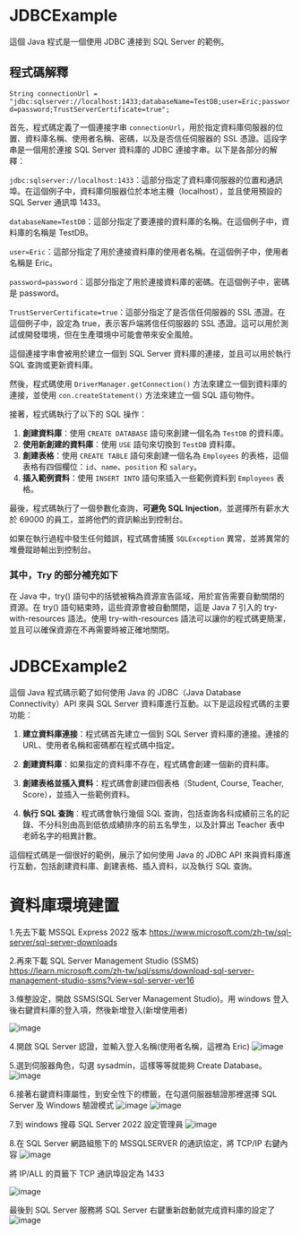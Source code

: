 # JDBCExample

這個 Java 程式是一個使用 JDBC 連接到 SQL Server 的範例。

## 程式碼解釋

`String connectionUrl = "jdbc:sqlserver://localhost:1433;databaseName=TestDB;user=Eric;password=password;TrustServerCertificate=true";`

首先，程式碼定義了一個連接字串 `connectionUrl`，用於指定資料庫伺服器的位置、資料庫名稱、使用者名稱、密碼，以及是否信任伺服器的 SSL 憑證。這段字串是一個用於連接 SQL Server 資料庫的 JDBC 連接字串。以下是各部分的解釋：

`jdbc:sqlserver://localhost:1433`：這部分指定了資料庫伺服器的位置和通訊埠。在這個例子中，資料庫伺服器位於本地主機（localhost），並且使用預設的 SQL Server 通訊埠 1433。

`databaseName=TestDB`：這部分指定了要連接的資料庫的名稱。在這個例子中，資料庫的名稱是 TestDB。

`user=Eric`：這部分指定了用於連接資料庫的使用者名稱。在這個例子中，使用者名稱是 Eric。

`password=password`：這部分指定了用於連接資料庫的密碼。在這個例子中，密碼是 password。

`TrustServerCertificate=true`：這部分指定了是否信任伺服器的 SSL 憑證。在這個例子中，設定為 true，表示客戶端將信任伺服器的 SSL 憑證。這可以用於測試或開發環境，但在生產環境中可能會帶來安全風險。

這個連接字串會被用於建立一個到 SQL Server 資料庫的連接，並且可以用於執行 SQL 查詢或更新資料庫。

然後，程式碼使用 `DriverManager.getConnection()` 方法來建立一個到資料庫的連接，並使用 `con.createStatement()` 方法來建立一個 SQL 語句物件。

接著，程式碼執行了以下的 SQL 操作：

1. **創建資料庫**：使用 `CREATE DATABASE` 語句來創建一個名為 `TestDB` 的資料庫。
2. **使用新創建的資料庫**：使用 `USE` 語句來切換到 `TestDB` 資料庫。
3. **創建表格**：使用 `CREATE TABLE` 語句來創建一個名為 `Employees` 的表格，這個表格有四個欄位：`id`、`name`、`position` 和 `salary`。
4. **插入範例資料**：使用 `INSERT INTO` 語句來插入一些範例資料到 `Employees` 表格。

最後，程式碼執行了一個參數化查詢，**可避免 SQL Injection**，並選擇所有薪水大於 69000 的員工，並將他們的資訊輸出到控制台。

如果在執行過程中發生任何錯誤，程式碼會捕獲 `SQLException` 異常，並將異常的堆疊蹤跡輸出到控制台。

### 其中，Try 的部分補充如下

在 Java 中，try() 語句中的括號被稱為資源宣告區域，用於宣告需要自動關閉的資源。在 try() 語句結束時，這些資源會被自動關閉，這是 Java 7 引入的 try-with-resources 語法。使用 try-with-resources 語法可以讓你的程式碼更簡潔，並且可以確保資源在不再需要時被正確地關閉。

# JDBCExample2

這個 Java 程式碼示範了如何使用 Java 的 JDBC（Java Database Connectivity）API 來與 SQL Server 資料庫進行互動。以下是這段程式碼的主要功能：

1. **建立資料庫連接**：程式碼首先建立一個到 SQL Server 資料庫的連接。連接的 URL、使用者名稱和密碼都在程式碼中指定。

2. **創建資料庫**：如果指定的資料庫不存在，程式碼會創建一個新的資料庫。

3. **創建表格並插入資料**：程式碼會創建四個表格（Student, Course, Teacher, Score），並插入一些範例資料。

4. **執行 SQL 查詢**：程式碼會執行幾個 SQL 查詢，包括查詢各科成績前三名的記錄、不分科別由高到低依成績排序的前五名學生，以及計算出 Teacher 表中老師名字的相異計數。

這個程式碼是一個很好的範例，展示了如何使用 Java 的 JDBC API 來與資料庫進行互動，包括創建資料庫、創建表格、插入資料，以及執行 SQL 查詢。

# 資料庫環境建置

1.先去下載 MSSQL Express 2022 版本
https://www.microsoft.com/zh-tw/sql-server/sql-server-downloads

2.再來下載 SQL Server Management Studio (SSMS)
https://learn.microsoft.com/zh-tw/sql/ssms/download-sql-server-management-studio-ssms?view=sql-server-ver16

3.條整設定，開啟 SSMS(SQL Server Management Studio)。用 windows 登入後右鍵資料庫的登入項，然後新增登入(新增使用者)

![image](https://github.com/fcu-d0440478/JDBCExample/blob/master/picture_file/%E5%9C%961.png)

4.開啟 SQL Server 認證，並輸入登入名稱(使用者名稱，這裡為 Eric)
![image](https://github.com/fcu-d0440478/JDBCExample/blob/master/picture_file/%E5%9C%962.png)

5.選到伺服器角色，勾選 sysadmin，這樣等等就能夠 Create Database。
![image](https://github.com/fcu-d0440478/JDBCExample/blob/master/picture_file/%E5%9C%963.png)

6.接著右鍵資料庫屬性，到安全性下的標籤，在勾選伺服器驗證那裡選擇 SQL Server 及 Windows 驗證模式
![image](https://github.com/fcu-d0440478/JDBCExample/blob/master/picture_file/%E5%9C%964.png)
![image](https://github.com/fcu-d0440478/JDBCExample/blob/master/picture_file/%E5%9C%965.png)

7.到 windows 搜尋 SQL Server 2022 設定管理員
![image](https://github.com/fcu-d0440478/JDBCExample/blob/master/picture_file/%E5%9C%966.png)

8.在 SQL Server 網路組態下的 MSSQLSERVER 的通訊協定，將 TCP/IP 右鍵內容
![image](https://github.com/fcu-d0440478/JDBCExample/blob/master/picture_file/%E5%9C%967.png)

將 IP/ALL 的頁籤下 TCP 通訊埠設定為 1433

![image](https://github.com/fcu-d0440478/JDBCExample/blob/master/picture_file/%E5%9C%968.png)

最後到 SQL Server 服務將 SQL Server 右鍵重新啟動就完成資料庫的設定了
![image](https://github.com/fcu-d0440478/JDBCExample/blob/master/picture_file/%E5%9C%969.png)
